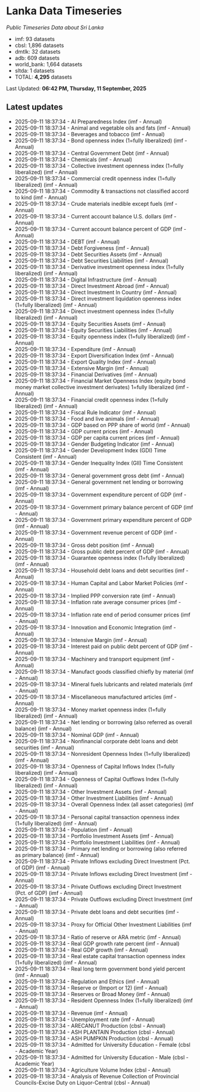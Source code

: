 # Lanka Data Timeseries
*Public Timeseries Data about Sri Lanka*

* imf: 93 datasets
* cbsl: 1,896 datasets
* dmtlk: 32 datasets
* adb: 609 datasets
* world_bank: 1,664 datasets
* sltda: 1 datasets
* TOTAL: **4,295** datasets

Last Updated: **06:42 PM, Thursday, 11 September, 2025**

## Latest updates

* 2025-09-11 18:37:34 - AI Preparedness Index (imf - Annual)
* 2025-09-11 18:37:34 - Animal and vegetable oils and fats (imf - Annual)
* 2025-09-11 18:37:34 - Beverages and tobacco (imf - Annual)
* 2025-09-11 18:37:34 - Bond openness index (1=fully liberalized) (imf - Annual)
* 2025-09-11 18:37:34 - Central Government Debt (imf - Annual)
* 2025-09-11 18:37:34 - Chemicals (imf - Annual)
* 2025-09-11 18:37:34 - Collective investment openness index (1=fully liberalized) (imf - Annual)
* 2025-09-11 18:37:34 - Commercial credit openness index (1=fully liberalized) (imf - Annual)
* 2025-09-11 18:37:34 - Commodity & transactions not classified accord to kind (imf - Annual)
* 2025-09-11 18:37:34 - Crude materials inedible except fuels (imf - Annual)
* 2025-09-11 18:37:34 - Current account balance U.S. dollars (imf - Annual)
* 2025-09-11 18:37:34 - Current account balance percent of GDP (imf - Annual)
* 2025-09-11 18:37:34 - DEBT (imf - Annual)
* 2025-09-11 18:37:34 - Debt Forgiveness (imf - Annual)
* 2025-09-11 18:37:34 - Debt Securities Assets (imf - Annual)
* 2025-09-11 18:37:34 - Debt Securities Liabilities (imf - Annual)
* 2025-09-11 18:37:34 - Derivative investment openness index (1=fully liberalized) (imf - Annual)
* 2025-09-11 18:37:34 - Digital Infrastructure (imf - Annual)
* 2025-09-11 18:37:34 - Direct Investment Abroad (imf - Annual)
* 2025-09-11 18:37:34 - Direct Investment In Country (imf - Annual)
* 2025-09-11 18:37:34 - Direct investment liquidation openness index (1=fully liberalized) (imf - Annual)
* 2025-09-11 18:37:34 - Direct investment openness index (1=fully liberalized) (imf - Annual)
* 2025-09-11 18:37:34 - Equity Securities Assets (imf - Annual)
* 2025-09-11 18:37:34 - Equity Securities Liabilities (imf - Annual)
* 2025-09-11 18:37:34 - Equity openness index (1=fully liberalized) (imf - Annual)
* 2025-09-11 18:37:34 - Expenditure (imf - Annual)
* 2025-09-11 18:37:34 - Export Diversification Index (imf - Annual)
* 2025-09-11 18:37:34 - Export Quality Index (imf - Annual)
* 2025-09-11 18:37:34 - Extensive Margin (imf - Annual)
* 2025-09-11 18:37:34 - Financial Derivatives (imf - Annual)
* 2025-09-11 18:37:34 - Financial Market Openness Index (equity bond money market collective investment derivates) 1=fully liberalized (imf - Annual)
* 2025-09-11 18:37:34 - Financial credit openness index (1=fully liberalized) (imf - Annual)
* 2025-09-11 18:37:34 - Fiscal Rule Indicator (imf - Annual)
* 2025-09-11 18:37:34 - Food and live animals (imf - Annual)
* 2025-09-11 18:37:34 - GDP based on PPP share of world (imf - Annual)
* 2025-09-11 18:37:34 - GDP current prices (imf - Annual)
* 2025-09-11 18:37:34 - GDP per capita current prices (imf - Annual)
* 2025-09-11 18:37:34 - Gender Budgeting Indicator (imf - Annual)
* 2025-09-11 18:37:34 - Gender Development Index (GDI) Time Consistent (imf - Annual)
* 2025-09-11 18:37:34 - Gender Inequality Index (GII) Time Consistent (imf - Annual)
* 2025-09-11 18:37:34 - General government gross debt (imf - Annual)
* 2025-09-11 18:37:34 - General government net lending or borrowing (imf - Annual)
* 2025-09-11 18:37:34 - Government expenditure percent of GDP (imf - Annual)
* 2025-09-11 18:37:34 - Government primary balance percent of GDP (imf - Annual)
* 2025-09-11 18:37:34 - Government primary expenditure percent of GDP (imf - Annual)
* 2025-09-11 18:37:34 - Government revenue percent of GDP (imf - Annual)
* 2025-09-11 18:37:34 - Gross debt position (imf - Annual)
* 2025-09-11 18:37:34 - Gross public debt percent of GDP (imf - Annual)
* 2025-09-11 18:37:34 - Guarantee openness index (1=fully liberalized) (imf - Annual)
* 2025-09-11 18:37:34 - Household debt loans and debt securities (imf - Annual)
* 2025-09-11 18:37:34 - Human Capital and Labor Market Policies (imf - Annual)
* 2025-09-11 18:37:34 - Implied PPP conversion rate (imf - Annual)
* 2025-09-11 18:37:34 - Inflation rate average consumer prices (imf - Annual)
* 2025-09-11 18:37:34 - Inflation rate end of period consumer prices (imf - Annual)
* 2025-09-11 18:37:34 - Innovation and Economic Integration (imf - Annual)
* 2025-09-11 18:37:34 - Intensive Margin (imf - Annual)
* 2025-09-11 18:37:34 - Interest paid on public debt percent of GDP (imf - Annual)
* 2025-09-11 18:37:34 - Machinery and transport equipment (imf - Annual)
* 2025-09-11 18:37:34 - Manufact goods classified chiefly by material (imf - Annual)
* 2025-09-11 18:37:34 - Mineral fuels lubricants and related materials (imf - Annual)
* 2025-09-11 18:37:34 - Miscellaneous manufactured articles (imf - Annual)
* 2025-09-11 18:37:34 - Money market openness index (1=fully liberalized) (imf - Annual)
* 2025-09-11 18:37:34 - Net lending or borrowing (also referred as overall balance) (imf - Annual)
* 2025-09-11 18:37:34 - Nominal GDP (imf - Annual)
* 2025-09-11 18:37:34 - Nonfinancial corporate debt loans and debt securities (imf - Annual)
* 2025-09-11 18:37:34 - Nonresident Openness Index (1=fully liberalized) (imf - Annual)
* 2025-09-11 18:37:34 - Openness of Capital Inflows Index (1=fully liberalized) (imf - Annual)
* 2025-09-11 18:37:34 - Openness of Capital Outflows Index (1=fully liberalized) (imf - Annual)
* 2025-09-11 18:37:34 - Other Investment Assets (imf - Annual)
* 2025-09-11 18:37:34 - Other Investment Liabilities (imf - Annual)
* 2025-09-11 18:37:34 - Overall Openness Index (all asset categories) (imf - Annual)
* 2025-09-11 18:37:34 - Personal capital transaction openness index (1=fully liberalized) (imf - Annual)
* 2025-09-11 18:37:34 - Population (imf - Annual)
* 2025-09-11 18:37:34 - Portfolio Investment Assets (imf - Annual)
* 2025-09-11 18:37:34 - Portfolio Investment Liabilities (imf - Annual)
* 2025-09-11 18:37:34 - Primary net lending or borrowing (also referred as primary balance) (imf - Annual)
* 2025-09-11 18:37:34 - Private Inflows excluding Direct Investment (Pct. of GDP) (imf - Annual)
* 2025-09-11 18:37:34 - Private Inflows excluding Direct Investment (imf - Annual)
* 2025-09-11 18:37:34 - Private Outflows excluding Direct Investment (Pct. of GDP) (imf - Annual)
* 2025-09-11 18:37:34 - Private Outflows excluding Direct Investment (imf - Annual)
* 2025-09-11 18:37:34 - Private debt loans and debt securities (imf - Annual)
* 2025-09-11 18:37:34 - Proxy for Official Other Investment Liabilities (imf - Annual)
* 2025-09-11 18:37:34 - Ratio of reserve or ARA metric (imf - Annual)
* 2025-09-11 18:37:34 - Real GDP growth rate percent (imf - Annual)
* 2025-09-11 18:37:34 - Real GDP growth (imf - Annual)
* 2025-09-11 18:37:34 - Real estate capital transaction openness index (1=fully liberalized) (imf - Annual)
* 2025-09-11 18:37:34 - Real long term government bond yield percent (imf - Annual)
* 2025-09-11 18:37:34 - Regulation and Ethics (imf - Annual)
* 2025-09-11 18:37:34 - Reserve or (Import or 12) (imf - Annual)
* 2025-09-11 18:37:34 - Reserves or Broad Money (imf - Annual)
* 2025-09-11 18:37:34 - Resident Openness Index (1=fully liberalized) (imf - Annual)
* 2025-09-11 18:37:34 - Revenue (imf - Annual)
* 2025-09-11 18:37:34 - Unemployment rate (imf - Annual)
* 2025-09-11 18:37:34 - ARECANUT Production (cbsl - Annual)
* 2025-09-11 18:37:34 - ASH PLANTAIN Production (cbsl - Annual)
* 2025-09-11 18:37:34 - ASH PUMPKIN Production (cbsl - Annual)
* 2025-09-11 18:37:34 - Admitted for University Education - Female (cbsl - Academic Year)
* 2025-09-11 18:37:34 - Admitted for University Education - Male (cbsl - Academic Year)
* 2025-09-11 18:37:34 - Agriculture Volume Index (cbsl - Annual)
* 2025-09-11 18:37:34 - Analysis of Revenue Collection of Provincial Councils-Excise Duty on Liquor-Central (cbsl - Annual)